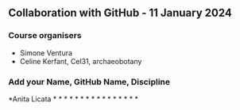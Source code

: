 ## Collaboration with GitHub - 11 January 2024

### Course organisers
* Simone Ventura
* Celine Kerfant, Cel31, archaeobotany

### Add your Name, GitHub Name, Discipline
*Anita Licata
*
*
*
*
*
*
*
*
*
*
*
*
*
*
*
*
